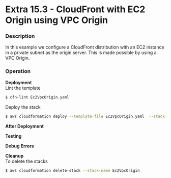# Extra 15.3 - CloudFront with EC2 Origin using VPC Origin

### Description

In this example we configure a CloudFront distribution with an EC2 instance in a private subnet as the origin server.  This is made possible by using a VPC Origin.   

### Operation

**Deployment**  
Lint the template

```bash
$ cfn-lint Ec2VpcOrigin.yaml
```

Deploy the stack

```bash
$ aws cloudformation deploy --template-file Ec2VpcOrigin.yaml  --stack-name Ec2VpcOrigin --capabilities CAPABILITY_NAMED_IAM
```

**After Deployment**  


**Testing**

**Debug Errors**

**Cleanup**  
To delete the stacks

```bash
$ aws cloudformation delete-stack --stack-name Ec2VpcOrigin
```
